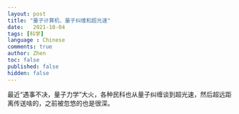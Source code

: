 ```yaml
---
layout: post
title: "量子计算机、量子纠缠和超光速"
date:   2021-10-04
tags: [科学]
language : Chinese
comments: true
author: Zhen
toc: false
published: false
hidden: false
---
```

最近“遇事不决，量子力学”大火，各种民科也从量子纠缠谈到超光速，然后超远距离传送啥的，之前被忽悠的也是很深。
<!--stackedit_data:
eyJoaXN0b3J5IjpbMTA0MTczMDM0MCwtNjQ2MDg4NTU0XX0=
-->